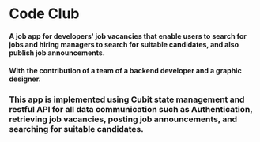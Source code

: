 # Code Club

#### A job app for developers' job vacancies that enable users to search for jobs and hiring managers to search for suitable candidates, and also publish job announcements.

#### With the contribution of a team of a backend developer and a graphic designer.

### This app is implemented using Cubit state management and restful API for all data communication such as Authentication, retrieving job vacancies, posting job announcements, and searching for suitable candidates.
